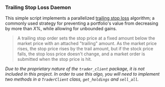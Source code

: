 ### Trailing Stop Loss Daemon

This simple script implements a parallelized [trailing stop loss](https://www.investopedia.com/articles/trading/08/trailing-stop-loss.asp) algorithm; a commonly used strategy for preventing a portfolio's value from decreasing by more than *X%*, while allowing for unbounded gains.
<br/>

> A trailing stop order sets the stop price at a fixed
amount below the market price with an attached "trailing" amount.
> As the market price rises, the stop price rises by the trail amount,
but if the stock price falls, the stop loss price doesn't change,
and a market order is submitted when the stop price is hit.


*Due to the proprietary nature of the `trader_client` package, it is not included in this project. In order to use this algo, you will need to implement two methods in a `TraderClient` class, `get_holdings` and `sell_all`.*
